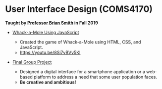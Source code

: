 # User Interface Design (COMS4170)

**Taught by [Professor Brian Smith](http://www.cs.columbia.edu/~brian/) in Fall 2019**

- [Whack-a-Mole Using JavaScript]()
  - Created the game of Whack-a-Mole using HTML, CSS, and JavaScript.
  - https://youtu.be/8Si7vBVv5KI

- [Final Group Project](https://github.com/JinhoLee93/User_Interface_Design/tree/main/final_group_project)
  - Designed a digital interface for a smartphone application or a web-based platform to address a need that some user population faces.
  - **Be creative and ambitious!**

